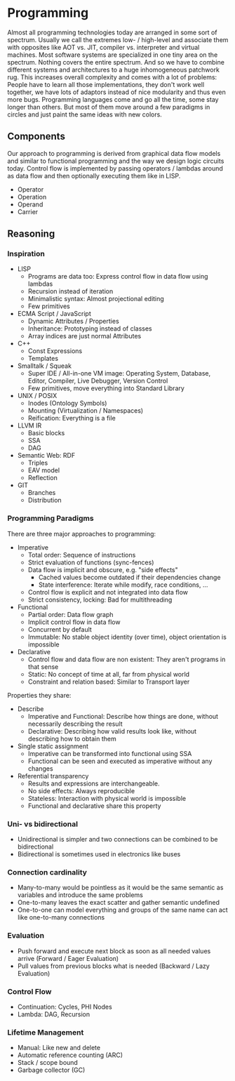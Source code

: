 # Programming
Almost all programming technologies today are arranged in some sort of spectrum. Usually we call the extremes low- / high-level and associate them with opposites like AOT vs. JIT, compiler vs. interpreter and virtual machines. Most software systems are specialized in one tiny area on the spectrum. Nothing covers the entire spectrum. And so we have to combine different systems and architectures to a huge inhomogeneous patchwork rug. This increases overall complexity and comes with a lot of problems: People have to learn all those implementations, they don't work well together, we have lots of adaptors instead of nice modularity and thus even more bugs. Programming languages come and go all the time, some stay longer than others. But most of them move around a few paradigms in circles and just paint the same ideas with new colors.


## Components
Our approach to programming is derived from graphical data flow models and similar to functional programming and the way we design logic circuits today.
Control flow is implemented by passing operators / lambdas around as data flow and then optionally executing them like in LISP.

- Operator
- Operation
- Operand
- Carrier


## Reasoning

### Inspiration
- LISP
    - Programs are data too: Express control flow in data flow using lambdas
    - Recursion instead of iteration
    - Minimalistic syntax: Almost projectional editing
    - Few primitives
- ECMA Script / JavaScript
    - Dynamic Attributes / Properties
    - Inheritance: Prototyping instead of classes
    - Array indices are just normal Attributes
- C++
    - Const Expressions
    - Templates
- Smalltalk / Squeak
    - Super IDE / All-in-one VM image: Operating System, Database, Editor, Compiler, Live Debugger, Version Control
    - Few primitives, move everything into Standard Library
- UNIX / POSIX
    - Inodes (Ontology Symbols)
    - Mounting (Virtualization / Namespaces)
    - Reification: Everything is a file
- LLVM IR
    - Basic blocks
    - SSA
    - DAG
- Semantic Web: RDF
    - Triples
    - EAV model
    - Reflection
- GIT
    - Branches
    - Distribution

### Programming Paradigms
There are three major approaches to programming:
- Imperative
    - Total order: Sequence of instructions
    - Strict evaluation of functions (sync-fences)
    - Data flow is implicit and obscure, e.g. "side effects"
        - Cached values become outdated if their dependencies change
        - State interference: Iterate while modify, race conditions, ...
    - Control flow is explicit and not integrated into data flow
    - Strict consistency, locking: Bad for multithreading
- Functional
    - Partial order: Data flow graph
    - Implicit control flow in data flow
    - Concurrent by default
    - Immutable: No stable object identity (over time), object orientation is impossible
- Declarative
    - Control flow and data flow are non existent: They aren't programs in that sense
    - Static: No concept of time at all, far from physical world
    - Constraint and relation based: Similar to Transport layer

Properties they share:
- Describe
    - Imperative and Functional: Describe how things are done, without necessarily describing the result
    - Declarative: Describing how valid results look like, without describing how to obtain them
- Single static assignment
    - Imperative can be transformed into functional using SSA
    - Functional can be seen and executed as imperative without any changes
- Referential transparency
    - Results and expressions are interchangeable.
    - No side effects: Always reproducible
    - Stateless: Interaction with physical world is impossible
    - Functional and declarative share this property

### Uni- vs bidirectional
- Unidirectional is simpler and two connections can be combined to be bidirectional
- Bidirectional is sometimes used in electronics like buses

### Connection cardinality
- Many-to-many would be pointless as it would be the same semantic as variables and introduce the same problems
- One-to-many leaves the exact scatter and gather semantic undefined
- One-to-one can model everything and groups of the same name can act like one-to-many connections

### Evaluation
- Push forward and execute next block as soon as all needed values arrive (Forward / Eager Evaluation)
- Pull values from previous blocks what is needed (Backward / Lazy Evaluation)

### Control Flow
- Continuation: Cycles, PHI Nodes
- Lambda: DAG, Recursion

### Lifetime Management
- Manual: Like new and delete
- Automatic reference counting (ARC)
- Stack / scope bound
- Garbage collector (GC)
